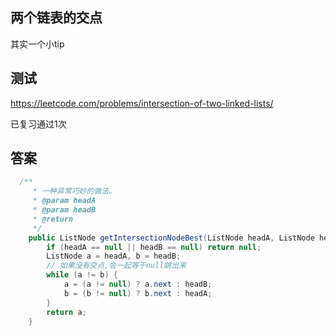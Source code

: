 ## 两个链表的交点

其实一个小tip







## 测试

https://leetcode.com/problems/intersection-of-two-linked-lists/

已复习通过1次







## 答案

```java
  /**
     * 一种异常巧妙的做法。
     * @param headA
     * @param headB
     * @return
     */
    public ListNode getIntersectionNodeBest(ListNode headA, ListNode headB) {
        if (headA == null || headB == null) return null;
        ListNode a = headA, b = headB;
        // 如果没有交点,会一起等于null跳出来
        while (a != b) {
            a = (a != null) ? a.next : headB;
            b = (b != null) ? b.next : headA;
        }
        return a;
    }
```

